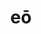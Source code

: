 ---
title: eō
meaning: to go
ch: seventeen
pos: verb
inf: īre
infend: īre
conjugation: irregular
---